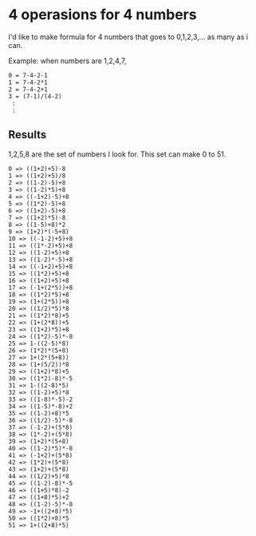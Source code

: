 # 4 operasions for 4 numbers

I'd like to make formula for 4 numbers that goes to 0,1,2,3,... as many as i can.

Example: when numbers are 1,2,4,7,

```
0 = 7-4-2-1
1 = 7-4-2*1
2 = 7-4-2+1
3 = (7-1)/(4-2)
 :
 :
```

## Results

1,2,5,8 are the set of numbers I look for.
This set can make 0 to 51.

```
0 => ((1+2)+5)-8
1 => ((1+2)+5)/8
2 => ((1-2)-5)+8
3 => ((1-2)*5)+8
4 => ((-1+2)-5)+8
5 => ((1*2)-5)+8
6 => ((1+2)-5)+8
7 => ((1+2)*5)-8
8 => ((1-5)+8)*2
9 => (1+2)*(-5+8)
10 => ((-1-2)+5)+8
11 => ((1*-2)+5)+8
12 => ((1-2)+5)+8
13 => ((1-2)*-5)+8
14 => ((-1+2)+5)+8
15 => ((1*2)+5)+8
16 => ((1+2)+5)+8
17 => (-1+(2*5))+8
18 => ((1*2)*5)+8
19 => (1+(2*5))+8
20 => ((1/2)*5)*8
21 => ((1*2)*8)+5
22 => (1+(2*8))+5
23 => ((1+2)*5)+8
24 => ((1*2)-5)*-8
25 => 1-((2-5)*8)
26 => (1*2)*(5+8)
27 => 1+(2*(5+8))
28 => (1+(5/2))*8
29 => ((1+2)*8)+5
30 => ((1*2)-8)*-5
31 => 1-((2-8)*5)
32 => ((1-2)+5)*8
33 => ((1-8)*-5)-2
34 => ((1-5)*-8)+2
35 => ((1-2)+8)*5
36 => ((1/2)-5)*-8
37 => (-1-2)+(5*8)
38 => (1*-2)+(5*8)
39 => (1+2)*(5+8)
40 => ((1-2)*5)*-8
41 => (-1+2)+(5*8)
42 => (1*2)+(5*8)
43 => (1+2)+(5*8)
44 => ((1/2)+5)*8
45 => ((1-2)-8)*-5
46 => ((1+5)*8)-2
47 => ((1+8)*5)+2
48 => ((1-2)-5)*-8
49 => -1+((2+8)*5)
50 => ((1*2)+8)*5
51 => 1+((2+8)*5)
```
